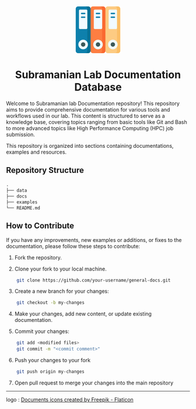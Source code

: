 <p align="center">
    <a href="[https://app.warp.dev/get_warp](https://github.com/Subramanian-Lab/Documentation)">
    <img width="128" height="128" alt="img" src="data/folder_icon.png">
    </a>
</p>

<h1 align="center"> Subramanian Lab Documentation Database</h1>

Welcome to Subramanian lab Documentation repository! This repository aims to provide comprehensive documentation for various tools and workflows used in our lab. This content is structured to serve as a knowledge base, covering topics ranging from basic tools like Git and Bash to more advanced topics like High Performance Computing (HPC) job submission.

This repository is organized into sections containing documentations, examples and resources.

## Repository Structure
```
.
├── data
├── docs
├── examples
└── README.md
```

## How to Contribute
If you have any improvements, new examples or additions, or fixes to the documentation, please follow these steps to contribute:

1. Fork the repository.

2. Clone your fork to your local machine.
```bash
	git clone https://github.com/your-username/general-docs.git
```
3. Create a new branch for your changes:
```bash
	git checkout -b my-changes
```
4. Make your changes, add new content, or update existing documentation.

5. Commit your changes:
```bash
	git add <modified files> 
	git commit -m "<commit comment>"
```

6. Push your changes to your fork
```bash
	git push origin my-changes
```

7. Open pull request to merge your changes into the main repository

---
logo : <a href="https://www.flaticon.com/free-icons/documents" title="documents icons">Documents icons created by Freepik - Flaticon</a>
